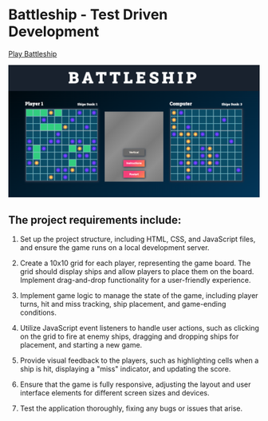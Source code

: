 # Battleship - Test Driven Development

[Play Battleship](https://battleship-boom.netlify.app/)

![Battleship Screenshot](./src/images/battleship-screenshot.png)

## The project requirements include:

1. Set up the project structure, including HTML, CSS, and JavaScript files, and ensure the game runs on a local development server.

2. Create a 10x10 grid for each player, representing the game board. The grid should display ships and allow players to place them on the board. Implement drag-and-drop functionality for a user-friendly experience.

3. Implement game logic to manage the state of the game, including player turns, hit and miss tracking, ship placement, and game-ending conditions.

4. Utilize JavaScript event listeners to handle user actions, such as clicking on the grid to fire at enemy ships, dragging and dropping ships for placement, and starting a new game.

5. Provide visual feedback to the players, such as highlighting cells when a ship is hit, displaying a "miss" indicator, and updating the score.

6. Ensure that the game is fully responsive, adjusting the layout and user interface elements for different screen sizes and devices.

7. Test the application thoroughly, fixing any bugs or issues that arise.
